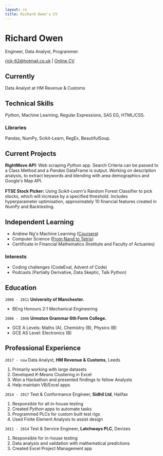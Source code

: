 ```yaml
---
layout: cv
title: Richard Owen's CV
---
```

# Richard Owen
Engineer, Data Analyst, Programmer.

<div id="webaddress">
<a href="rick-62@hotmail.co.uk">rick-62@hotmail.co.uk</a>
  | <a href="https://rick-62.github.io/markdown-cv/">Online CV</a>
</div>


## Currently

Data Analyst at HM Revenue & Customs

## Technical Skills

Python, Machine Learning, Regular Expressions, SAS EG, HTML/CSS.

### Libraries

Pandas, NumPy, Scikit-Learn, RegEx, BeautifulSoup.

## Current Projects

**RightMove API:** 
Web scraping <em>Python</em> app. Search Criteria can be passed to a Class Method and a <em>Pandas</em> DataFrame is output. Working on description analysis, to extract keywords and blending with area demographics and Google's Map API.
<br><br>
**FTSE Stock Picker:** 
Using <em>Scikit-Learn's</em> Random Forest Classifier to pick stocks, which will increase by a specified threshold. Includes hyperparameter optimisation, approximately 10 financial features created in <em>NumPy</em> and Backtesting. 

## Independent Learning

* Andrew Ng's Machine Learning ([Coursera](https://www.coursera.org/learn/machine-learning))
* Computer Science ([From Nand to Tetris](http://nand2tetris.org/))
* Certificate in Financial Mathematics (Institute and Faculty of Actuaries)

### Interests
* Coding challenges (CodeEval, Advent of Code)
* Podcasts (Partially Derivative, Data Skeptic, Talk Python)

## Education

`2008 - 2011`
__University of Manchester.__

- BEng Honours 2:1 Mechanical Engineering

`2006 - 2008`
__Urmston Grammar 6th Form College.__

- GCE A Levels: Maths (A), Chemistry (B), Physics (B)
- GCE AS Level: Electronics (B)

## Professional Experience

`2017 - now`
Data Analyst, __HM Revenue & Customs__, Leeds

1. Primarily working with large datasets
2. Developed <em>K-Means</em> Clustering in Excel
3. Won a Hackathon and presented findings to fellow Analysts
4. Help maintain VB/Excel apps

`2014 - 2017`
Test & Conformance Engineer, __Sidhil Ltd__, Halifax

1. Responsible for all in-house testing
2. Created *Python* apps to automate tasks
3. Programmed PLCs for custom built test rigs
4. Used Finite Element Analysis to assist design

`2011 - 2014`
Test & Service Engineer, __Latchways PLC__, Devizes

1. Responsible for in-house testing
2. Data analysis and validation with mathematical predictions
3. Created Excel Project Management app

<!-- ### Footer

Last updated: Jan 2018 -->


